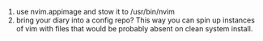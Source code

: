 1. use nvim.appimage and stow it to /usr/bin/nvim
2. bring your diary into a config repo? This way you can spin up instances of vim with files that 
would be probably absent on clean system install. 
